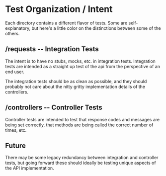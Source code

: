 Test Organization / Intent
==========================
Each directory contains a different flavor of tests. Some are self-explanatory, but here's a little color on the distinctions between some of the others.

/requests -- Integration Tests
------------------------------
The intent is to have no stubs, mocks, etc. in integration tests. Integration tests are intended as a straight up test of the api from the perspective of an end user.

The integration tests should be as clean as possible, and they should probably not care about the nitty gritty implementation details of the controllers.

/controllers -- Controller Tests
--------------------------------
Controller tests are intended to test that response codes and messages are being set correctly, that methods are being called the correct number of times, etc.

Future
------
There may be some legacy redundancy between integration and controller tests, but going forward these should ideally be testing unique aspects of the API implementation. 
